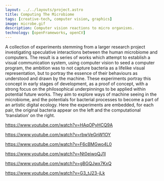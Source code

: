 ```yaml
---
layout: ../../layouts/project.astro
title: Computing The Microbiome
tags: [creative-tech, computer vision, graphics]
image: microbe.gif
description: Computer vision reactions to micro organisms.
technology: [openFrameworks, openCV]
---
```


A collection of experiments stemming from a larger research project
investigating speculative interactions between the human microbiome and
computers. The result is a series of works which attempt to establish a visual
communication system, using computer vision to seed a computer program, the
ambition was to not capture bacteria as a lifelike visual representation, but
to portray the essence of their behaviours as understood and drawn by the
machine. These experiments portray this concept in early stages of development,
as a proof of concept, with a strong focus on the philosophical underpinnings
to be applied within potential future works. They aim to explore ways of
machine seeing in the microbiome, and the potentials for bacterial processes to
become a part of an artistic digital ecology. Here the experiments are
embedded, for each pair, the original bacteria appear on the left and the
computational ‘translation’ on the right.


https://www.youtube.com/watch?v=HAqOPyHCQ9A

https://www.youtube.com/watch?v=rbwVeGnW1OY

https://www.youtube.com/watch?v=F6cBMGwo4L0

https://www.youtube.com/watch?v=Nt0eiwoQJ1I

https://www.youtube.com/watch?v=gBGQJwx7KxQ

https://www.youtube.com/watch?v=G3_tJ23-jLk

